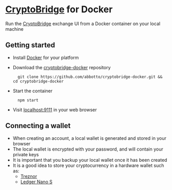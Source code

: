 # [CryptoBridge](https://crypto-bridge.org/) for Docker

Run the [CryptoBridge](https://github.com/cryptobridge/cryptobridge.github.io) exchange UI from a Docker container on your local machine

## Getting started

- Install [Docker](https://docs.docker.com/engine/installation/) for your platform
- Download the [cryptobridge-docker](https://github.com/abbotto/cryptobridge-docker) repository

        git clone https://github.com/abbotto/cryptobridge-docker.git && cd cryptobridge-docker

- Start the container

        npm start

- Visit [localhost:9111](http://localhost:9111) in your web browser

## Connecting a wallet
- When creating an account, a local wallet is generated and stored in your browser
- The local wallet is encrypted with your password, and will contain your private keys
- It is important that you backup your local wallet once it has been created
- It is a good idea to store your cryptocurrency in a hardware wallet such as:
    - [Treznor](https://trezor.io/)
    - [Ledger Nano S](https://www.ledgerwallet.com/products/ledger-nano-s)
